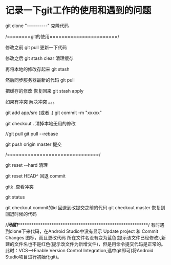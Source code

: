 # 记录一下git工作的使用和遇到的问题

git clone "----------" 克隆代码

/××××××××git的使用×××××××××××××××××××××××/

修改之前 git pull 更新一下代码

修改之后 git stash clear 清理缓存

再将本地的修改存起来  git stash

然后同步服务器最新的代码 git pull

把缓存的修改  恢复回来  git stash apply

如果有冲突 解决冲突 。。。

git add app/src (或者  .)
git commit -m "xxxxx"

git checkout .  清掉本地无用的修改

//git pull
git pull --rebase

git push origin master 提交

/×××××××××××××××××××××××××××××××/

git reset --hard  清理

git reset HEAD^ 回退 commit

gitk .查看冲突

git status

git checkout commit的id  回退到改提交之前的代码
git checkout master      恢复到回退时候的代码

/***问题1*************************************************************/
有时遇到clone下来代码，在Android Studio中没有显示 Update project 和 Commit Changes 图标，而且更改代码 所在文件名没有变为蓝色(提示该文件已经修改),新建的文件名也不是红色(提示改文件为新增文件)，但是用命令提交代码是正常的。此时：VCS-->Enable Version Control Integration,选中git即可(将Android Studio项目进行初始化git)。
